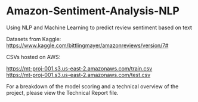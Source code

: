 # Amazon-Sentiment-Analysis-NLP
Using NLP and Machine Learning to predict review sentiment based on text

Datasets from Kaggle: https://www.kaggle.com/bittlingmayer/amazonreviews/version/7#  

CSVs hosted on AWS:  

  https://mt-proj-001.s3.us-east-2.amazonaws.com/train.csv  
  https://mt-proj-001.s3.us-east-2.amazonaws.com/test.csv
  
For a breakdown of the model scoring and a technical overview of the project, please view the Technical Report file.
